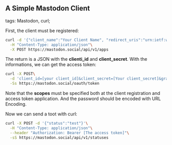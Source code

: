 A Simple Mastodon Client
------------------------

tags: Mastodon, curl;

First, the client must be registered:

```sh
curl -d '{"client_name":"Your Client Name", "redirect_uris":"urn:ietf:wg:oauth:2.0:oob", "scopes":"read write follow"}'\
  -H "Content-Type: application/json"\
  -X POST https://mastodon.social/api/v1/apps
```

The return is a JSON with the **clienti_id** and **client_secret**. With the informations, we can get the access token:

```sh
curl -X POST\
  -d 'client_id=[your client_id]&client_secret=[Your client_secret]&grant_type=password&username=[your email]&password=[your password]&scope=read%20write%20follow'\
  -Ss https://mastodon.social/oauth/token
```

Note that the **scopes** must be specified both at the client registration and access token application. And the password should be encoded with URL Encoding.

Now we can send a toot with curl:

```sh
curl -X POST -d '{"status":"test"}'\
  -H "Content-Type: application/json"\
  --header "Authorization: Bearer [The access token]"\
  -sS https://mastodon.social/api/v1/statuses
```
